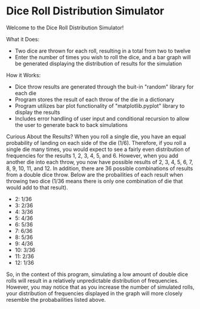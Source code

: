 # Dice Roll Distribution Simulator

Welcome to the Dice Roll Distribution Simulator!

What it Does:
- Two dice are thrown for each roll, resulting in a total from two to twelve
- Enter the number of times you wish to roll the dice, and a bar graph will be generated displaying the distribution of         results for the simulation

How it Works:
- Dice throw results are generated through the buit-in "random" library for each die
- Program stores the result of each throw of the die in a dictionary
- Program utilizes bar plot functionality of "matplotlib.pyplot" library to display the results
- Includes error handling of user input and conditional recursion to allow the user to generate back to back simulations

Curious About the Results?
When you roll a single die, you have an equal probability of landing on each side of the die (1/6). Therefore, if you roll   a single die many times, you would expect to see a fairly even distribution of frequencies for the results 1, 2, 3, 4, 5,   and 6. However, when you add another die into each throw, you now have possible results of 2, 3, 4, 5, 6, 7, 8, 9, 10, 11,   and 12. In addition, there are 36 possible combinations of results from a double dice throw. Below are the probailities of   each result when throwing two dice (1/36 means there is only one combination of die that would add to that result).

- 2:  1/36
- 3:  2/36 
- 4:  3/36
- 5:  4/36
- 6:  5/36
- 7:  6/36
- 8:  5/36
- 9:  4/36
- 10: 3/36
- 11: 2/36
- 12: 1/36

So, in the context of this program, simulating a low amount of double dice rolls will result in a relatively unpredictable distribution of frequencies. However, you may notice that as you increase the number of simulated rolls, your distribution of frequencies displayed in the graph will more closely resemble the probabailities listed above.
